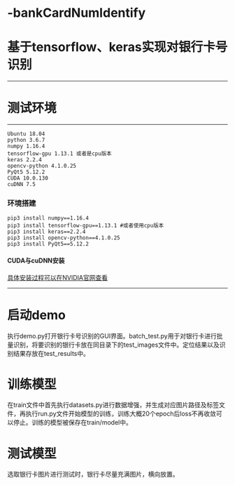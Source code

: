 # -bankCardNumIdentify

# 基于tensorflow、keras实现对银行卡号识别
---
# 测试环境
---
```
Ubuntu 18.04
python 3.6.7 
numpy 1.16.4
tensorflow-gpu 1.13.1 或者是cpu版本
keras 2.2.4
opencv-python 4.1.0.25
PyQt5 5.12.2
CUDA 10.0.130
cuDNN 7.5 
```
### 环境搭建
```
pip3 install numpy==1.16.4
pip3 install tensorflow-gpu==1.13.1 #或者使用cpu版本
pip3 install keras==2.2.4
pip3 install opencv-python==4.1.0.25
pip3 install PyQt5==5.12.2
```
#### CUDA与cuDNN安装
[具体安装过程可以在NVIDIA官网查看](https://developer.nvidia.com/cuda-10.0-download-archive)

---
# 启动demo
执行demo.py打开银行卡号识别的GUI界面。batch_test.py用于对银行卡进行批量识别，将要识别的银行卡放在同目录下的test_images文件中。定位结果以及识别结果存放在test_results中。

# 训练模型
在train文件中首先执行datasets.py进行数据增强，并生成对应图片路径及标签文件，再执行run.py文件开始模型的训练，训练大概20个epoch后loss不再收敛可以停止。训练的模型被保存在train/model中。

# 测试模型
选取银行卡图片进行测试时，银行卡尽量充满图片，横向放置。
